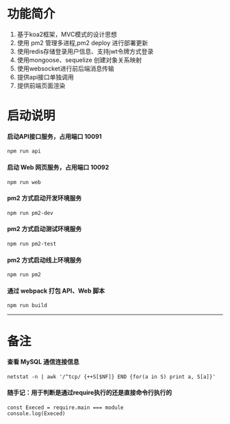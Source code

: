 # 功能简介
1. 基于koa2框架，MVC模式的设计思想
2. 使用 pm2 管理多进程,pm2 deploy 进行部署更新
3. 使用redis存储登录用户信息、支持jwt令牌方式登录
4. 使用mongoose、sequelize 创建对象关系映射
5. 使用websocket进行前后端消息传输
6. 提供api接口单独调用
7. 提供前端页面渲染

# 启动说明
#### 启动API接口服务，占用端口 10091
```
npm run api
```

#### 启动 Web 网页服务，占用端口 10092
```
npm run web
```

#### pm2 方式启动开发环境服务
```
npm run pm2-dev
```

#### pm2 方式启动测试环境服务
```
npm run pm2-test
```

#### pm2 方式启动线上环境服务
```
npm run pm2
```

#### 通过 webpack 打包 API、Web 脚本
```
npm run build
```

---
# 备注
#### 查看 MySQL 通信连接信息
```
netstat -n | awk '/^tcp/ {++S[$NF]} END {for(a in S) print a, S[a]}'
```

#### 随手记：用于判断是通过require执行的还是直接命令行执行的
```
const Execed = require.main === module
console.log(Execed)
```
